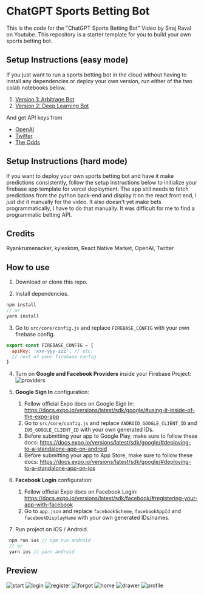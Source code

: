 # ChatGPT Sports Betting Bot

This is the code for the "ChatGPT Sports Betting Bot" Video by Siraj Raval on Youtube. This repository is a starter template for you to build your own sports betting bot.

## Setup Instructions (easy mode)

If you just want to run a sports betting bot in the cloud without having to install any dependencies or deploy your own version, run either of the
two colab notebooks below.

1. [Version 1: Arbitrage Bot](https://colab.research.google.com/drive/1asMXW_1wcL0G0mcgttF955qrDah9HubF?usp=sharing)
2. [Version 2: Deep Learning Bot](https://colab.research.google.com/drive/1DbPgAVf0D_Q_bmYM20R5zxgKsqftWjgt?usp=sharing)

And get API keys from
- [OpenAI](https://openai.com/api/)
- [Twitter](https://developer.twitter.com/en/docs/twitter-api)
- [The Odds](https://the-odds-api.com/)

## Setup Instructions (hard mode)

If you want to deploy your own sports betting bot and have it make predictions consistently, follow the setup instructions below to initialize your firebase app template for vercel deployment. The app still needs to fetch predictions from the python back-end and display it on the react front end, I just did it manually for the video. It also doesn't yet make bets programmatically, I have to do that manually. It was difficult for me to find a programmatic betting API.  

## Credits

Ryankrumenacker, kyleskom, React Native Market, OpenAI, Twitter

## How to use

1. Download or clone this repo.

2. Install dependencies.

```js
npm install
// or
yarn install
```

3. Go to `src/core/config.js` and replace `FIREBASE_CONFIG` with your own firebase config.

```js
export const FIREBASE_CONFIG = {
  apiKey: 'xxx-yyy-zzz', // etc.
  // rest of your firebase config
}
```

4. Turn on **Google and Facebook Providers** inside your Firebase Project:
   ![providers](https://storage.googleapis.com/nativeforms-labs.appspot.com/providers.png)

5. **Google Sign In** configuration:

   1. Follow official Expo docs on Google Sign In: https://docs.expo.io/versions/latest/sdk/google/#using-it-inside-of-the-expo-app
   2. Go to `src/core/config.js` and replace `ANDROID_GOOGLE_CLIENT_ID` and `IOS_GOOGLE_CLIENT_ID` with your own generated IDs.
   3. Before submitting your app to Google Play, make sure to follow these docs: https://docs.expo.io/versions/latest/sdk/google/#deploying-to-a-standalone-app-on-android
   4. Before submitting your app to App Store, make sure to follow these docs: https://docs.expo.io/versions/latest/sdk/google/#deploying-to-a-standalone-app-on-ios

6. **Facebook Login** configuration:

   1. Follow official Expo docs on Facebook Login: https://docs.expo.io/versions/latest/sdk/facebook/#registering-your-app-with-facebook
   2. Go to `app.json` and replace `facebookScheme`, `facebookAppId` and `facebookDisplayName` with your own generated IDs/names.

7. Run project on iOS / Android.

```js
 npm run ios // npm run android
 // or
 yarn ios // yarn android
```

## Preview

![start](https://raw.githubusercontent.com/venits/react-native-market/master/assets/firebase-app-template/start.png)
![login](https://raw.githubusercontent.com/venits/react-native-market/master/assets/firebase-app-template/login.png)
![register](https://raw.githubusercontent.com/venits/react-native-market/master/assets/firebase-app-template/register.png)
![forgot](https://raw.githubusercontent.com/venits/react-native-market/master/assets/firebase-app-template/forgot-password.png)
![home](https://raw.githubusercontent.com/venits/react-native-market/master/assets/firebase-app-template/home.png)
![drawer](https://raw.githubusercontent.com/venits/react-native-market/master/assets/firebase-app-template/drawer.png)
![profile](https://raw.githubusercontent.com/venits/react-native-market/master/assets/firebase-app-template/profile.png)
